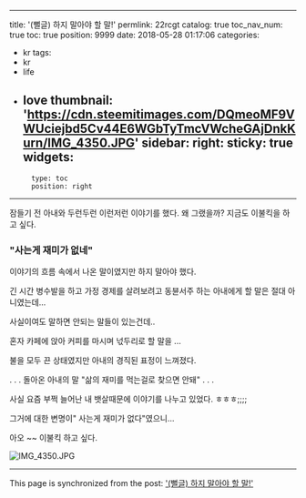 
---
title: '(뻘글) 하지 말아야 할 말!'
permlink: 22rcgt
catalog: true
toc_nav_num: true
toc: true
position: 9999
date: 2018-05-28 01:17:06
categories:
- kr
tags:
- kr
- life
- love
thumbnail: 'https://cdn.steemitimages.com/DQmeoMF9VWUciejbd5Cv44E6WGbTyTmcVWcheGAjDnkKurn/IMG_4350.JPG'
sidebar:
    right:
        sticky: true
widgets:
    -
        type: toc
        position: right
---


잠들기 전 아내와 두런두런 이런저런 이야기를 했다. 
왜 그랬을까? 
지금도 이불킥을 하고 싶다.  

### "사는게 재미가 없네"

이야기의 흐름 속에서 나온 말이였지만
하지 말아야 했다.  

긴 시간 병수발을 하고
가정 경제를 살려보려고 
동뷴서주 하는 아내에게 할 말은 
절대 아니였는데...

사실이여도 말하면 안되는 말들이 있는건데..

혼자 카페에 앉아 커피를 마시며
넋두리로 할 말을 ...

불을 모두 끈 상태였지만 
아내의 경직된 표정이 느껴졌다. 

.
.
.
돌아온 아내의 말
"삶의 재미를 먹는걸로 찾으면 안돼"
.
.
.

사실 요즘 부쩍 늘어난 내 뱃살때문에 이야기를 나누고 있었다.  ㅎㅎㅎ;;;;

그거에 대한 변명이" 사는게 재미가 없다"였으니... 

아오 ~~ 이불킥 하고 싶다.  

![IMG_4350.JPG](https://cdn.steemitimages.com/DQmeoMF9VWUciejbd5Cv44E6WGbTyTmcVWcheGAjDnkKurn/IMG_4350.JPG)

- - -

This page is synchronized from the post: ['(뻘글) 하지 말아야 할 말!'](https://steemit.com/@kingbit/22rcgt)
